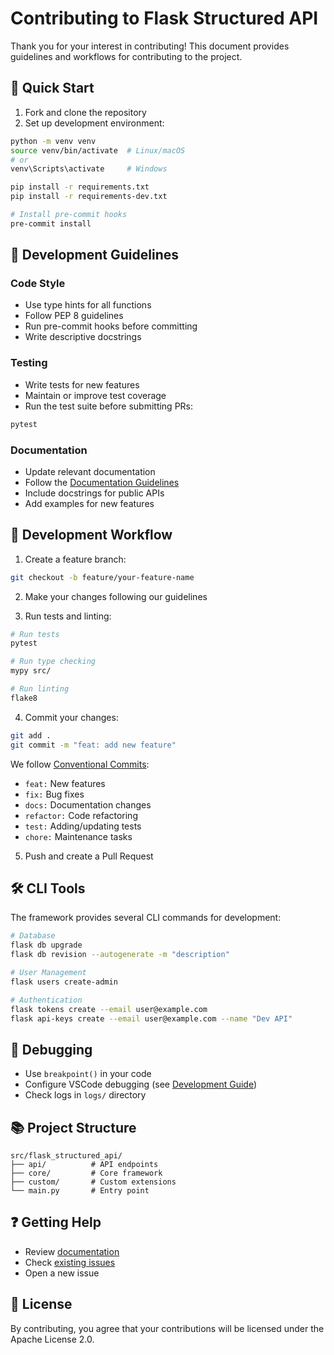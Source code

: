 # Contributing to Flask Structured API

Thank you for your interest in contributing! This document provides guidelines and workflows for contributing to the project.

## 🚀 Quick Start

1. Fork and clone the repository
2. Set up development environment:
```bash
python -m venv venv
source venv/bin/activate  # Linux/macOS
# or
venv\Scripts\activate     # Windows

pip install -r requirements.txt
pip install -r requirements-dev.txt

# Install pre-commit hooks
pre-commit install
```

## 📝 Development Guidelines

### Code Style
- Use type hints for all functions
- Follow PEP 8 guidelines
- Run pre-commit hooks before committing
- Write descriptive docstrings

### Testing
- Write tests for new features
- Maintain or improve test coverage
- Run the test suite before submitting PRs:
```bash
pytest
```

### Documentation
- Update relevant documentation
- Follow the [Documentation Guidelines](docs/Guidelines.md)
- Include docstrings for public APIs
- Add examples for new features

## 🔄 Development Workflow

1. Create a feature branch:
```bash
git checkout -b feature/your-feature-name
```

2. Make your changes following our guidelines

3. Run tests and linting:
```bash
# Run tests
pytest

# Run type checking
mypy src/

# Run linting
flake8
```

4. Commit your changes:
```bash
git add .
git commit -m "feat: add new feature"
```

We follow [Conventional Commits](https://www.conventionalcommits.org/):
- `feat:` New features
- `fix:` Bug fixes
- `docs:` Documentation changes
- `refactor:` Code refactoring
- `test:` Adding/updating tests
- `chore:` Maintenance tasks

5. Push and create a Pull Request

## 🛠️ CLI Tools

The framework provides several CLI commands for development:
```bash
# Database
flask db upgrade
flask db revision --autogenerate -m "description"

# User Management
flask users create-admin

# Authentication
flask tokens create --email user@example.com
flask api-keys create --email user@example.com --name "Dev API"
```

## 🐛 Debugging

- Use `breakpoint()` in your code
- Configure VSCode debugging (see [Development Guide](docs/development/README.md))
- Check logs in `logs/` directory

## 📚 Project Structure

```
src/flask_structured_api/
├── api/          # API endpoints
├── core/         # Core framework
├── custom/       # Custom extensions
└── main.py       # Entry point
```

## ❓ Getting Help

- Review [documentation](docs/)
- Check [existing issues](https://github.com/julianfleck/flask-structured-api/issues)
- Open a new issue

## 📝 License

By contributing, you agree that your contributions will be licensed under the Apache License 2.0.
